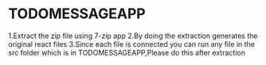 # TODOMESSAGEAPP
1.Extract the zip file using 7-zip app
2.By doing the extraction generates the original react files
3.Since each file is connected you can run any file in the src folder which is in TODOMESSAGEAPP,Please do this after extraction
